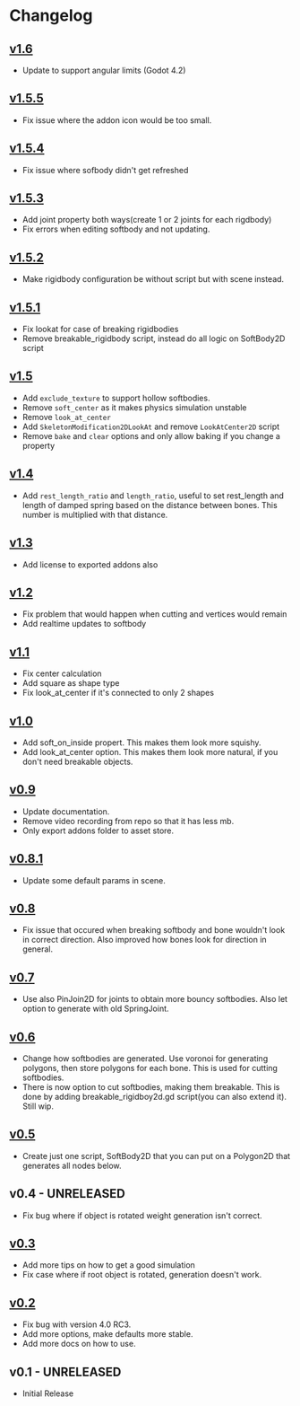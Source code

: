 # Changelog

## [v1.6](https://github.com/Ughuuu/godot-4-softbody2d/releases/tag/v1.6)

- Update to support angular limits (Godot 4.2)

## [v1.5.5](https://github.com/Ughuuu/godot-4-softbody2d/releases/tag/v1.5.5)

- Fix issue where the addon icon would be too small.

## [v1.5.4](https://github.com/Ughuuu/godot-4-softbody2d/releases/tag/v1.5.4)

- Fix issue where sofbody didn't get refreshed

## [v1.5.3](https://github.com/Ughuuu/godot-4-softbody2d/releases/tag/v1.5.3)

- Add joint property both ways(create 1 or 2 joints for each rigdbody)
- Fix errors when editing softbody and not updating.

## [v1.5.2](https://github.com/Ughuuu/godot-4-softbody2d/releases/tag/v1.5.2)

- Make rigidbody configuration be without script but with scene instead.

## [v1.5.1](https://github.com/Ughuuu/godot-4-softbody2d/releases/tag/v1.5.1)

- Fix lookat for case of breaking rigidbodies
- Remove breakable_rigidbody script, instead do all logic on SoftBody2D script

## [v1.5](https://github.com/Ughuuu/godot-4-softbody2d/releases/tag/v1.5)

- Add `exclude_texture` to support hollow softbodies.
- Remove `soft_center` as it makes physics simulation unstable
- Remove `look_at_center`
- Add `SkeletonModification2DLookAt` and remove `LookAtCenter2D` script
- Remove `bake` and `clear` options and only allow baking if you change a property

## [v1.4](https://github.com/Ughuuu/godot-4-softbody2d/releases/tag/v1.4)

- Add `rest_length_ratio` and `length_ratio`, useful to set rest_length and length of damped spring based on the distance between bones. This number is multiplied with that distance.

## [v1.3](https://github.com/Ughuuu/godot-4-softbody2d/releases/tag/v1.3)

- Add license to exported addons also

## [v1.2](https://github.com/Ughuuu/godot-4-softbody2d/releases/tag/v1.2)

- Fix problem that would happen when cutting and vertices would remain
- Add realtime updates to softbody

## [v1.1](https://github.com/Ughuuu/godot-4-softbody2d/releases/tag/v1.1)

- Fix center calculation
- Add square as shape type
- Fix look_at_center if it's connected to only 2 shapes

## [v1.0](https://github.com/Ughuuu/godot-4-softbody2d/releases/tag/v1.0)

- Add soft_on_inside propert. This makes them look more squishy.
- Add look_at_center option. This makes them look more natural, if you don't need breakable objects.

## [v0.9](https://github.com/Ughuuu/godot-4-softbody2d/releases/tag/v0.9)

- Update documentation.
- Remove video recording from repo so that it has less mb.
- Only export addons folder to asset store.

## [v0.8.1](https://github.com/Ughuuu/godot-4-softbody2d/releases/tag/v0.8.1)

- Update some default params in scene.

## [v0.8](https://github.com/Ughuuu/godot-4-softbody2d/releases/tag/v0.8)

- Fix issue that occured when breaking softbody and bone wouldn't look in correct direction. Also improved how bones look for direction in general.

## [v0.7](https://github.com/Ughuuu/godot-4-softbody2d/releases/tag/v0.7)

- Use also PinJoin2D for joints to obtain more bouncy softbodies. Also let option to generate with old SpringJoint.

## [v0.6](https://github.com/Ughuuu/godot-4-softbody2d/releases/tag/v0.6)

- Change how softbodies are generated. Use voronoi for generating polygons, then store polygons for each bone. This is used for cutting softbodies.
- There is now option to cut softbodies, making them breakable. This is done by adding breakable_rigidboy2d.gd script(you can also extend it). Still wip.

## [v0.5](https://github.com/Ughuuu/godot-4-softbody2d/releases/tag/v0.5)

- Create just one script, SoftBody2D that you can put on a Polygon2D that generates all nodes below.

## v0.4 - UNRELEASED

- Fix bug where if object is rotated weight generation isn't correct.

## [v0.3](https://github.com/Ughuuu/godot-4-softbody2d/releases/tag/v0.3)

- Add more tips on how to get a good simulation
- Fix case where if root object is rotated, generation doesn't work.

## [v0.2](https://github.com/Ughuuu/godot-4-softbody2d/releases/tag/v0.2)

- Fix bug with version 4.0 RC3.
- Add more options, make defaults more stable.
- Add more docs on how to use.

## v0.1 - UNRELEASED

- Initial Release
